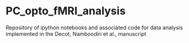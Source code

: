 # PC_opto_fMRI_analysis
Repository of ipython notebooks and associated code for data analysis implemented in the Decot, Namboodiri et al., manuscript
